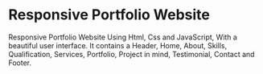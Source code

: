 # Responsive Portfolio Website 
Responsive Portfolio Website Using Html, Css and JavaScript, With a beautiful user interface. It contains a Header, Home, About, Skills, Qualification, Services, Portfolio, Project in mind, Testimonial, Contact and Footer.